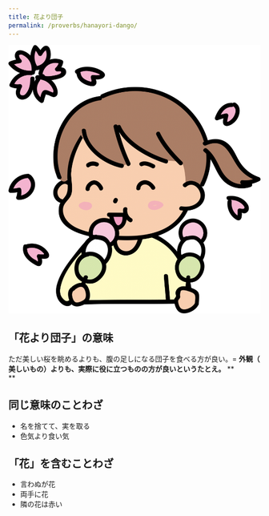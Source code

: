```yaml
---
title: 花より団子
permalink: /proverbs/hanayori-dango/
---
```


![](/assets/images/proverbs/hanayori-dango-962x1024.png)

## 「花より団子」の意味

ただ美しい桜を眺めるよりも、腹の足しになる団子を食べる方が良い。= **外観（** **美しいもの）よりも、実際に役に立つものの方が良いというたとえ。** **  
**  

## 同じ意味のことわざ

* 名を捨てて、実を取る
* 色気より食い気

## 「花」を含むことわざ

* 言わぬが花
* 両手に花
* 隣の花は赤い
